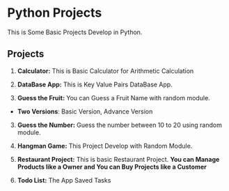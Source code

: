 # Python Projects

This is Some Basic Projects Develop in Python.

## Projects

1. **Calculator:** This is Basic Calculator for Arithmetic Calculation

2. **DataBase App:** This is Key Value Pairs DataBase App.
 
3. **Guess the Fruit:** You can Guess a Fruit Name with random module.
- **Two Versions**: Basic Version, Advance Version

3. **Guess the Number:** Guess the number between 10 to 20 using random module.

4. **Hangman Game:** This Project Develop with Random Module.

5. **Restaurant Project:** This is basic Restaurant Project. **You can Manage Products like a Owner and You can Buy Projects like a Customer**

6. **Todo List:** The App Saved Tasks
